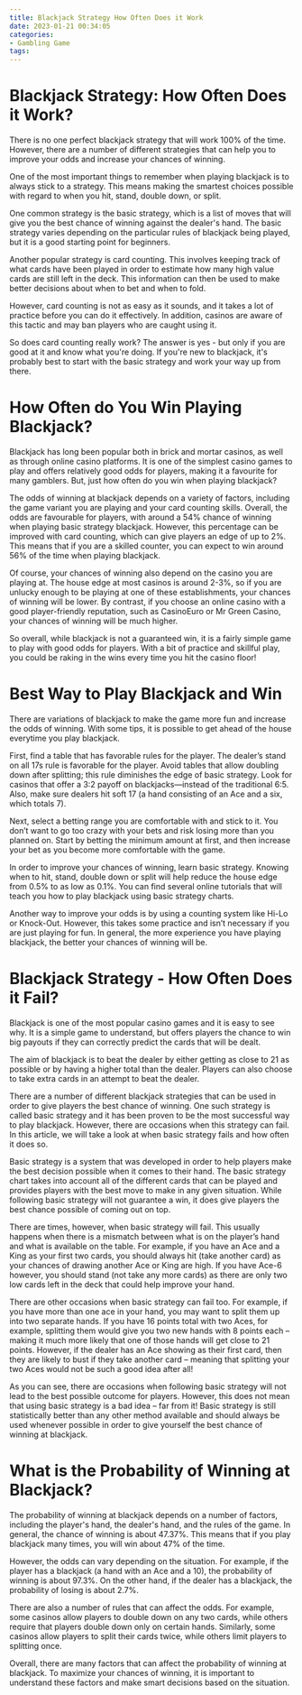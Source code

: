 ```yaml
---
title: Blackjack Strategy How Often Does it Work
date: 2023-01-21 00:34:05
categories:
- Gambling Game
tags:
---
```



# Blackjack Strategy: How Often Does it Work?

There is no one perfect blackjack strategy that will work 100% of the time. However, there are a number of different strategies that can help you to improve your odds and increase your chances of winning.

One of the most important things to remember when playing blackjack is to always stick to a strategy. This means making the smartest choices possible with regard to when you hit, stand, double down, or split.

One common strategy is the basic strategy, which is a list of moves that will give you the best chance of winning against the dealer's hand. The basic strategy varies depending on the particular rules of blackjack being played, but it is a good starting point for beginners.

Another popular strategy is card counting. This involves keeping track of what cards have been played in order to estimate how many high value cards are still left in the deck. This information can then be used to make better decisions about when to bet and when to fold.

However, card counting is not as easy as it sounds, and it takes a lot of practice before you can do it effectively. In addition, casinos are aware of this tactic and may ban players who are caught using it.

So does card counting really work? The answer is yes - but only if you are good at it and know what you're doing. If you're new to blackjack, it's probably best to start with the basic strategy and work your way up from there.

# How Often do You Win Playing Blackjack?

Blackjack has long been popular both in brick and mortar casinos, as well as through online casino platforms. It is one of the simplest casino games to play and offers relatively good odds for players, making it a favourite for many gamblers. But, just how often do you win when playing blackjack?

The odds of winning at blackjack depends on a variety of factors, including the game variant you are playing and your card counting skills. Overall, the odds are favourable for players, with around a 54% chance of winning when playing basic strategy blackjack. However, this percentage can be improved with card counting, which can give players an edge of up to 2%. This means that if you are a skilled counter, you can expect to win around 56% of the time when playing blackjack.

Of course, your chances of winning also depend on the casino you are playing at. The house edge at most casinos is around 2-3%, so if you are unlucky enough to be playing at one of these establishments, your chances of winning will be lower. By contrast, if you choose an online casino with a good player-friendly reputation, such as CasinoEuro or Mr Green Casino, your chances of winning will be much higher.

So overall, while blackjack is not a guaranteed win, it is a fairly simple game to play with good odds for players. With a bit of practice and skillful play, you could be raking in the wins every time you hit the casino floor!

# Best Way to Play Blackjack and Win 

There are variations of blackjack to make the game more fun and increase the odds of winning. With some tips, it is possible to get ahead of the house everytime you play blackjack. 

First, find a table that has favorable rules for the player. The dealer’s stand on all 17s rule is favorable for the player. Avoid tables that allow doubling down after splitting; this rule diminishes the edge of basic strategy. Look for casinos that offer a 3:2 payoff on blackjacks—instead of the traditional 6:5. Also, make sure dealers hit soft 17 (a hand consisting of an Ace and a six, which totals 7). 

Next, select a betting range you are comfortable with and stick to it. You don’t want to go too crazy with your bets and risk losing more than you planned on. Start by betting the minimum amount at first, and then increase your bet as you become more comfortable with the game. 

In order to improve your chances of winning, learn basic strategy. Knowing when to hit, stand, double down or split will help reduce the house edge from 0.5% to as low as 0.1%. You can find several online tutorials that will teach you how to play blackjack using basic strategy charts. 

Another way to improve your odds is by using a counting system like Hi-Lo or Knock-Out. However, this takes some practice and isn’t necessary if you are just playing for fun. In general, the more experience you have playing blackjack, the better your chances of winning will be.

# Blackjack Strategy - How Often Does it Fail?

Blackjack is one of the most popular casino games and it is easy to see why. It is a simple game to understand, but offers players the chance to win big payouts if they can correctly predict the cards that will be dealt.

The aim of blackjack is to beat the dealer by either getting as close to 21 as possible or by having a higher total than the dealer. Players can also choose to take extra cards in an attempt to beat the dealer.

There are a number of different blackjack strategies that can be used in order to give players the best chance of winning. One such strategy is called basic strategy and it has been proven to be the most successful way to play blackjack. However, there are occasions when this strategy can fail. In this article, we will take a look at when basic strategy fails and how often it does so.

Basic strategy is a system that was developed in order to help players make the best decision possible when it comes to their hand. The basic strategy chart takes into account all of the different cards that can be played and provides players with the best move to make in any given situation. While following basic strategy will not guarantee a win, it does give players the best chance possible of coming out on top.

There are times, however, when basic strategy will fail. This usually happens when there is a mismatch between what is on the player’s hand and what is available on the table. For example, if you have an Ace and a King as your first two cards, you should always hit (take another card) as your chances of drawing another Ace or King are high. If you have Ace-6 however, you should stand (not take any more cards) as there are only two low cards left in the deck that could help improve your hand.

There are other occasions when basic strategy can fail too. For example, if you have more than one ace in your hand, you may want to split them up into two separate hands. If you have 16 points total with two Aces, for example, splitting them would give you two new hands with 8 points each – making it much more likely that one of those hands will get close to 21 points. However, if the dealer has an Ace showing as their first card, then they are likely to bust if they take another card – meaning that splitting your two Aces would not be such a good idea after all!

As you can see, there are occasions when following basic strategy will not lead to the best possible outcome for players. However, this does not mean that using basic strategy is a bad idea – far from it! Basic strategy is still statistically better than any other method available and should always be used whenever possible in order to give yourself the best chance of winning at blackjack.

# What is the Probability of Winning at Blackjack?

The probability of winning at blackjack depends on a number of factors, including the player's hand, the dealer's hand, and the rules of the game. In general, the chance of winning is about 47.37%. This means that if you play blackjack many times, you will win about 47% of the time.

However, the odds can vary depending on the situation. For example, if the player has a blackjack (a hand with an Ace and a 10), the probability of winning is about 97.3%. On the other hand, if the dealer has a blackjack, the probability of losing is about 2.7%.

There are also a number of rules that can affect the odds. For example, some casinos allow players to double down on any two cards, while others require that players double down only on certain hands. Similarly, some casinos allow players to split their cards twice, while others limit players to splitting once.

Overall, there are many factors that can affect the probability of winning at blackjack. To maximize your chances of winning, it is important to understand these factors and make smart decisions based on the situation.